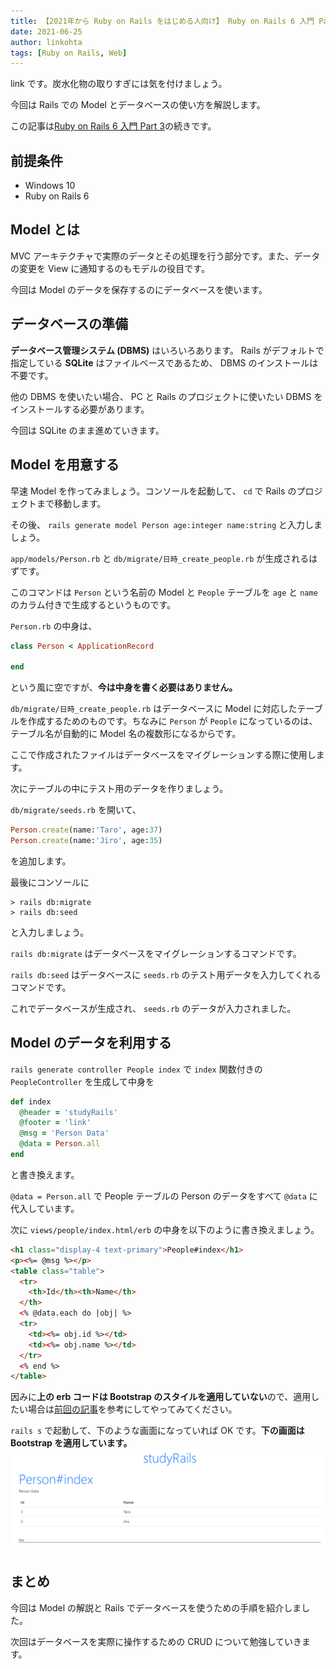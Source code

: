```yaml
---
title: 【2021年から Ruby on Rails をはじめる人向け】 Ruby on Rails 6 入門 Part 4 ～データベースを使う～
date: 2021-06-25
author: linkohta
tags: [Ruby on Rails, Web]
---
```


link です。炭水化物の取りすぎには気を付けましょう。

今回は Rails での Model とデータベースの使い方を解説します。

この記事は[Ruby on Rails 6 入門 Part 3](https://mseeeen.msen.jp/ruby-on-rails3/)の続きです。

## 前提条件

- Windows 10
- Ruby on Rails 6

## Model とは

MVC アーキテクチャで実際のデータとその処理を行う部分です。また、データの変更を View に通知するのもモデルの役目です。

今回は Model のデータを保存するのにデータベースを使います。

## データベースの準備

**データベース管理システム (DBMS)** はいろいろあります。 Rails がデフォルトで指定している **SQLite** はファイルベースであるため、 DBMS のインストールは不要です。

他の DBMS を使いたい場合、 PC と Rails のプロジェクトに使いたい DBMS をインストールする必要があります。

今回は SQLite のまま進めていきます。

## Model を用意する

早速 Model を作ってみましょう。コンソールを起動して、 `cd` で Rails のプロジェクトまで移動します。

その後、 `rails generate model Person age:integer name:string` と入力しましょう。

`app/models/Person.rb` と `db/migrate/日時_create_people.rb` が生成されるはずです。

このコマンドは `Person` という名前の Model と `People` テーブルを `age` と `name` のカラム付きで生成するというものです。

`Person.rb` の中身は、
```rb
class Person < ApplicationRecord
    
end
```
という風に空ですが、**今は中身を書く必要はありません。**

`db/migrate/日時_create_people.rb` はデータベースに Model に対応したテーブルを作成するためのものです。ちなみに `Person` が `People` になっているのは、テーブル名が自動的に Model 名の複数形になるからです。

ここで作成されたファイルはデータベースをマイグレーションする際に使用します。

次にテーブルの中にテスト用のデータを作りましょう。

`db/migrate/seeds.rb` を開いて、
```rb
Person.create(name:'Taro', age:37)
Person.create(name:'Jiro', age:35)
```
を追加します。

最後にコンソールに
```
> rails db:migrate
> rails db:seed
```
と入力しましょう。

`rails db:migrate` はデータベースをマイグレーションするコマンドです。

`rails db:seed` はデータベースに `seeds.rb` のテスト用データを入力してくれるコマンドです。

これでデータベースが生成され、 `seeds.rb` のデータが入力されました。

## Model のデータを利用する

`rails generate controller People index` で `index` 関数付きの `PeopleController` を生成して中身を
```rb
def index
  @header = 'studyRails'
  @footer = 'link'
  @msg = 'Person Data'
  @data = Person.all
end
```
と書き換えます。

`@data = Person.all` で People テーブルの Person のデータをすべて `@data` に代入しています。

次に `views/people/index.html/erb` の中身を以下のように書き換えましょう。
```html
<h1 class="display-4 text-primary">People#index</h1>
<p><%= @msg %></p>
<table class="table">
  <tr>
    <th>Id</th><th>Name</th>
  </th>
  <% @data.each do |obj| %>
  <tr>
    <td><%= obj.id %></td>
    <td><%= obj.name %></td>
  </tr>
  <% end %>
</table>
```

因みに**上の erb コードは Bootstrap のスタイルを適用していない**ので、適用したい場合は[前回の記事](https://mseeeen.msen.jp/ruby-on-rails3/)を参考にしてやってみてください。

`rails s` で起動して、下のような画面になっていれば OK です。**下の画面は Bootstrap を適用しています。**
![model](images/ruby-on-rails4-1.png)

## まとめ

今回は Model の解説と Rails でデータベースを使うための手順を紹介しました。

次回はデータベースを実際に操作するための CRUD について勉強していきます。